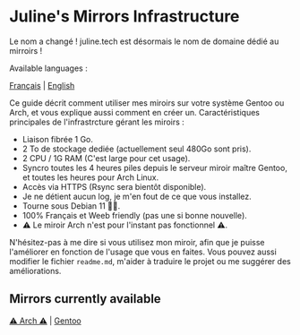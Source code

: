 # Juline's Mirrors Infrastructure

Le nom a changé ! juline.tech est désormais le nom de domaine dédié au mirroirs !

Available languages :

[Français](https://github.com/juliiine/cygogne-mirror/blob/main/README_FR.md) | [English](https://github.com/juliiine/cygogne-mirror/blob/main/README.md)


Ce guide décrit comment utiliser mes miroirs sur votre système Gentoo ou Arch, et vous explique aussi comment en créer un.
Caractéristiques principales de l'infrastrcture gérant les miroirs : 

- Liaison fibrée 1 Go.
- 2 To de stockage dediée (actuellement seul 480Go sont pris).
- 2 CPU / 1G RAM (C'est large pour cet usage).
- Syncro toutes les 4 heures piles depuis le serveur miroir maître Gentoo, et toutes les heures pour Arch Linux.
- Accès via HTTPS (Rsync sera bientôt disponible).
- Je ne détient aucun log, je m'en fout de ce que vous installez.
- Tourne sous Debian 11 💪🏻.
- 100% Français et Weeb friendly (pas une si bonne nouvelle).
- ⚠ Le miroir Arch n'est pour l'instant pas fonctionnel ⚠.

 N'hésitez-pas à me dire si vous utilisez mon miroir, afin que je puisse l'améliorer en fonction de l'usage que vous en faites.
 Vous pouvez aussi modifier le fichier `readme.md`, m'aider à traduire le projet ou me suggérer des améliorations.

## Mirrors currently available 

[⚠ Arch ⚠](https://github.com/juliiine/cygogne-mirror/blob/main/Arch/README.md) | [Gentoo](https://github.com/juliiine/cygogne-mirror/blob/main/Gentoo/README.md)
